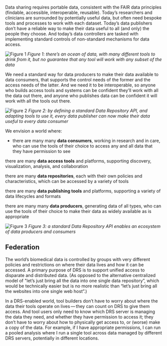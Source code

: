 Data sharing requires portable data, consistent with the FAIR data principles (findable, accessible, interoperable, reusable). Today’s researchers and clinicians are surrounded by potentially useful data, but often need bespoke tools and processes to work with each dataset. Today’s data publishers don’t have a reliable way to make their data useful to all (and only) the people they choose. And today’s data controllers are tasked with implementing standard controls of non-standard mechanisms for data access.

![Figure 1](./openapi/img/figure1.png)
*Figure 1: there’s an ocean of data, with many different tools to drink from it, but no guarantee that any tool will work with any subset of the data*

We need a standard way for data producers to make their data available to data consumers, that supports the control needs of the former and the access needs of the latter. And we need it to be interoperable, so anyone who builds access tools and systems can be confident they’ll work with all the data out there, and anyone who publishes data can be confident it will work with all the tools out there.

![Figure 2](./openapi/img/figure2.png)
*Figure 2: by defining a standard Data Repository API, and adapting tools to use it, every data publisher can now make their data useful to every data consumer*

We envision a world where:

* there are many many **data consumers**, working in research and in care, who can use the tools of their choice to access any and all data that they have permission to see

there are many **data access tools** and platforms, supporting discovery, visualization, analysis, and collaboration

there are many **data repositories**, each with their own policies and characteristics, which can be accessed by a variety of tools

there are many **data publishing tools** and platforms, supporting a variety of data lifecycles and formats

there are many many **data producers**, generating data of all types, who can use the tools of their choice to make their data as widely available as is appropriate

![Figure 3](./openapi/img/figure3.png)
*Figure 3: a standard Data Repository API enables an ecosystem of data producers and consumers*

## Federation

The world’s biomedical data is controlled by groups with very different policies and restrictions on where their data lives and how it can be accessed. A primary purpose of DRS is to support unified access to disparate and distributed data. (As opposed to the alternative centralized model of "let’s just bring all the data into one single data repository”, which would be technically easier but is no more realistic than “let’s just bring all the websites into one single web host”.)

In a DRS-enabled world, tool builders don’t have to worry about where the data their tools operate on lives — they can count on DRS to give them access. And tool users only need to know which DRS server is managing the data they need, and whether they have permission to access it; they don’t have to worry about how to physically get access to, or (worse) make a copy of the data. For example, if I have appropriate permissions, I can run a pooled analysis where I run a single tool across data managed by different DRS servers, potentially in different locations.
